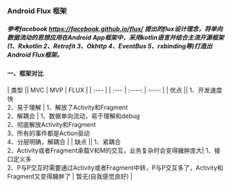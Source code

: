 ### Android Flux 框架
#####   参考facebook https://facebook.github.io/flux/ 提出的flux设计理念，将单向数据流动的思想应用在Android App框架中，采用kotlin语言并结合主流开源框架(1、Rxkotlin 2、Retrofit 3、Okhttp 4、EventBus 5、rxbinding等)打造出Android Flux框架。
#### 一、框架对比
| 类型 || MVC | MVP | FLUX |
| :--- | | :--- | :----: | ----: |
| 优点 || 1、开发速度快<br>2、易于理解 | 1、解放了Activity和Fragment<br>2、解耦合 | 1、数据单向流动，易于理解和debug<br>2、彻底解放Activity和Fragment<br>3、所有的事件都是Action驱动<br>4、分层明确，解耦合 |
| 缺点    || 1、紧耦合<br>2、Activity或者Fragment承载V和M的交互，业务复杂时会变得臃肿庞大| 1、接口定义多<br>2、P与P交互时需要通过Activity或者Fragment中转，P与P交互多了，Activity和Fragment又变得臃肿了      | 暂无(自我感觉良好)     |
